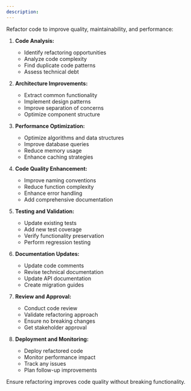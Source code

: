 ```yaml
---
description: 
---
```


Refactor code to improve quality, maintainability, and performance:

1. **Code Analysis:**
   - Identify refactoring opportunities
   - Analyze code complexity
   - Find duplicate code patterns
   - Assess technical debt

2. **Architecture Improvements:**
   - Extract common functionality
   - Implement design patterns
   - Improve separation of concerns
   - Optimize component structure

3. **Performance Optimization:**
   - Optimize algorithms and data structures
   - Improve database queries
   - Reduce memory usage
   - Enhance caching strategies

4. **Code Quality Enhancement:**
   - Improve naming conventions
   - Reduce function complexity
   - Enhance error handling
   - Add comprehensive documentation

5. **Testing and Validation:**
   - Update existing tests
   - Add new test coverage
   - Verify functionality preservation
   - Perform regression testing

6. **Documentation Updates:**
   - Update code comments
   - Revise technical documentation
   - Update API documentation
   - Create migration guides

7. **Review and Approval:**
   - Conduct code review
   - Validate refactoring approach
   - Ensure no breaking changes
   - Get stakeholder approval

8. **Deployment and Monitoring:**
   - Deploy refactored code
   - Monitor performance impact
   - Track any issues
   - Plan follow-up improvements

Ensure refactoring improves code quality without breaking functionality. 